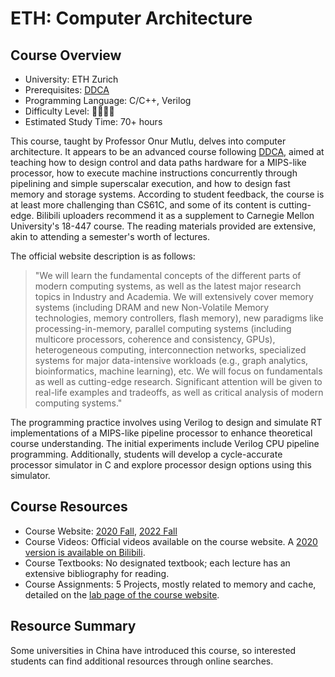 # ETH: Computer Architecture

## Course Overview

- University: ETH Zurich
- Prerequisites: [DDCA](https://csdiy.wiki/%E4%BD%93%E7%B3%BB%E7%BB%93%E6%9E%84/DDCA/)
- Programming Language: C/C++, Verilog
- Difficulty Level: 🌟🌟🌟🌟
- Estimated Study Time: 70+ hours

This course, taught by Professor Onur Mutlu, delves into computer architecture. It appears to be an advanced course following [DDCA](https://csdiy.wiki/%E4%BD%93%E7%B3%BB%E7%BB%93%E6%9E%84/DDCA/), aimed at teaching how to design control and data paths hardware for a MIPS-like processor, how to execute machine instructions concurrently through pipelining and simple superscalar execution, and how to design fast memory and storage systems. According to student feedback, the course is at least more challenging than CS61C, and some of its content is cutting-edge. Bilibili uploaders recommend it as a supplement to Carnegie Mellon University's 18-447 course. The reading materials provided are extensive, akin to attending a semester's worth of lectures.

The official website description is as follows:
> "We will learn the fundamental concepts of the different parts of modern computing systems, as well as the latest major research topics in Industry and Academia. We will extensively cover memory systems (including DRAM and new Non-Volatile Memory technologies, memory controllers, flash memory), new paradigms like processing-in-memory, parallel computing systems (including multicore processors, coherence and consistency, GPUs), heterogeneous computing, interconnection networks, specialized systems for major data-intensive workloads (e.g., graph analytics, bioinformatics, machine learning), etc. We will focus on fundamentals as well as cutting-edge research. Significant attention will be given to real-life examples and tradeoffs, as well as critical analysis of modern computing systems."

The programming practice involves using Verilog to design and simulate RT implementations of a MIPS-like pipeline processor to enhance theoretical course understanding. The initial experiments include Verilog CPU pipeline programming. Additionally, students will develop a cycle-accurate processor simulator in C and explore processor design options using this simulator.

## Course Resources

- Course Website: [2020 Fall](https://safari.ethz.ch/architecture/fall2022/doku.php?id=start), [2022 Fall](https://safari.ethz.ch/architecture/fall2022/doku.php?id=start)
- Course Videos: Official videos available on the course website. A [2020 version is available on Bilibili](https://www.bilibili.com/video/BV1Vf4y1i7YG/?vd_source=77d47fcb2bac41ab4ad02f265b3273cf).
- Course Textbooks: No designated textbook; each lecture has an extensive bibliography for reading.
- Course Assignments: 5 Projects, mostly related to memory and cache, detailed on the [lab page of the course website](https://safari.ethz.ch/architecture/fall2022/doku.php?id=labs).

## Resource Summary
Some universities in China have introduced this course, so interested students can find additional resources through online searches.